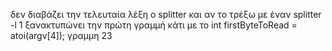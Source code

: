δεν διαβάζει την τελευταία λέξη ο splitter και αν το τρέξω με έναν splitter -l 1 ξανακτυπώνει την πρώτη γραμμή
κάτι με το    int firstByteToRead = atoi(argv[4]); γραμμη 23
